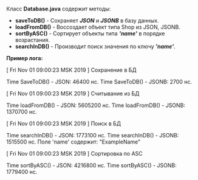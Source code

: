 Класс **Database.java** содержит методы:
+ **saveToDB()** - Сохраняет ***JSON*** и ***JSONB*** в базу данных.
+ **loadFromDB()** - Воссоздает объект типа Shop из JSON, JSONB.
+ **sortByASC()** - Сортирует объекты типа ***'name'*** в порядке возрастания.
+ **searchInDB()** - Производит поиск значения по ключу ***'name'***.

**Пример лога:**

[ Fri Nov 01 09:00:23 MSK 2019 ] Сохранение в БД

Time SaveToDB() - JSON:  46400 нс.
Time SaveToDB() - JSONB: 2700 нс.

[ Fri Nov 01 09:00:23 MSK 2019 ] Считывание из БД

Time loadFromDB() - JSON:  5605200 нс.
Time loadFromDB() - JSONB: 1370700 нс.

[ Fri Nov 01 09:00:23 MSK 2019 ] Поиск в БД

Time searchInDB() - JSON:  1773100 нс.
Time searchInDB() - JSONB: 1515500 нс.
Поле 'name' содержит: "ExampleName"

[ Fri Nov 01 09:00:23 MSK 2019 ] Сортировка по ASC

Time sortByASC() - JSON:  4216800 нс.
Time sortByASC() - JSONB: 1779400 нс.
